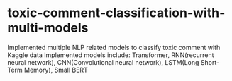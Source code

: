 # toxic-comment-classification-with-multi-models
Implemented multiple NLP related models to classify toxic comment with Kaggle data
Implemented models include:
Transformer, RNN(recurrent neural network), CNN(Convolutional neural network), LSTM(Long Short-Term Memory), Small BERT
